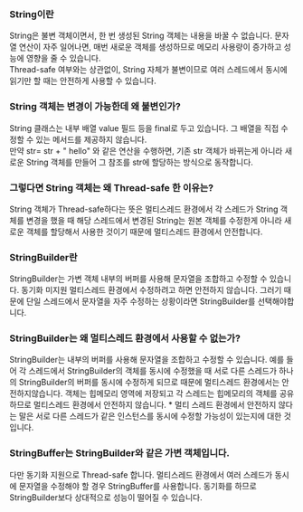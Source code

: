 ### String이란
String은 불변 객체이면서, 한 번 생성된 String 객체는 내용을 바꿀 수 없습니다. 문자열 연산이 자주 일어나면, 매번 새로운 객체를 생성하므로 메모리 사용량이 증가하고 성능에 영향을 줄 수 있습니다.  
Thread-safe 여부와는 상관없이, String 자체가 불변이므로 여러 스레드에서 동시에 읽기만 할 때는 안전하게 사용할 수 있습니다.   

### String 객체는 변경이 가능한데 왜 불변인가?
String 클래스는 내부 배열 value 필드 등을 final로 두고 있습니다. 그 배열을 직접 수정할 수 있는 메서드를 제공하지 않습니다.   
만약 str= str + " hello" 와 같은 연산을 수행하면, 기존 str 객체가 바뀌는게 아니라 새로운 String 객체를 만들어 그 참조를 str에 할당하는 방식으로 동작합니다.   

### 그렇다면 String 객체는 왜 Thread-safe 한 이유는?
String 객체가 Thread-safe하다는 뜻은 멀티스레드 환경에서 각 스레드가  String 객체를 변경을 했을 때 해당 스레드에서 변경된 String는 원본 객체를 수정한게 아니라 새로운 객체를 할당해서 사용한 것이기 때문에 멀티스레드 환경에서 안전합니다.  

### StringBuilder란
StringBuilder는 가변 객체 내부의 버퍼를 사용해 문자열을 조합하고 수정할 수 있습니다. 동기화 미지원 멀티스레드 환경에서 수정하려고 하면 안전하지 않습니다.  그러기 때문에 단일 스레드에서 문자열을 자주 수정하는 상황이라면 StringBuilder를 선택해야합니다.  

### StringBuilder는 왜 멀티스레드 환경에서 사용할 수 없는가?
StringBuilder는 내부의 버퍼를 사용해 문자열을 조합하고 수정할 수 있습니다. 예를 들어 각 스레드에서 StringBuilder의 객체를 동시에 수정했을 때 서로 다른 스레드가 하나의 StringBuilder의 버퍼를 동시에 수정하게 되므로  때문에 멀티스레드 환경에서는 안전하지않습니다. 객체는 힙메모리 영역에 저장되고 각 스레드는 힙메모리의 객체를 공유하므로 멀티스레드 환경에서 안전하지 않습니다. * 멀티 스레드 환경에서 안전하지 않다는 말은 서로 다른 스레드가 같은 인스턴스를 동시에 수정할 가능성이 있는지에 대한 것입니다.

### StringBuffer는 StringBuilder와 같은 가변 객체입니다. 
다만 동기화 지원으로 Thread-safe 합니다. 멀티스레드 환경에서 여러 스레드가 동시에 문자열을 수정해야 할 경우 StringBuffer를 사용합니다. 동기화를 하므로 StringBuilder보다 상대적으로 성능이 떨어질 수 있습니다.   
